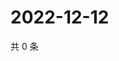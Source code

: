 # 2022-12-12

共 0 条

<!-- BEGIN WEIBO -->
<!-- 最后更新时间 Mon Dec 12 2022 18:16:11 GMT+0800 (China Standard Time) -->

<!-- END WEIBO -->
